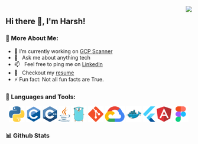 <img align="right" src="https://visitor-badge.laobi.icu/badge?page_id=peb-peb.peb-peb">

## Hi there 👋, I'm Harsh!

### 🧐 More About Me:

- 🔭 I’m currently working on [GCP Scanner](https://github.com/google/gcp_scanner) 
- 💬 &nbsp; Ask me about anything tech
- 📫 &nbsp; Feel free to ping me on [LinkedIn](https://www.linkedin.com/in/harsh-5a8a45216/)
- 📝 &nbsp; Checkout my [resume](https://docs.google.com/document/d/1cTnWHeDWKt423uFH5sqztFL9c8bpNrykXjekZswl7sY/edit?usp=sharing)
- ⚡ Fun fact: Not all fun facts are True.

### 🔨 Languages and Tools:

<p align="center">
  <img title="PYTHON" height="42" src="assets/python.svg">
  <img title="C" height="42" src="assets/c.svg">
  <img title="CPP" height="42" src="assets/cpp.svg">
  <img title="JAVA" height="42" src="assets/java.svg">
  <img title="GO" height="42" src="assets/go.svg">
  <img title="GIT" height="42" src="assets/git.svg">
  <img title="GOOGLE-CLOUD" height="42" src="assets/google-cloud.svg">
  <img title="DOCKER" height="42" src="assets/docker.svg">
  <img title="FLUTTER" height="42" src="assets/flutter.svg">
  <img title="ANGULAR" height="42" src="assets/angular.svg">
  <img title="FIGMA" height="42" src="assets/figma.svg">
</p>


### 📊 Github Stats

